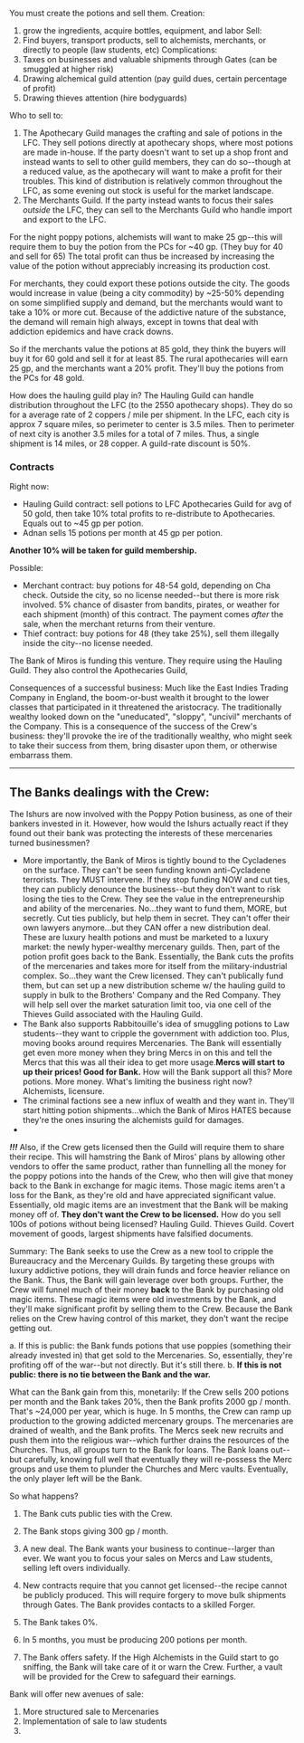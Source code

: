 
You must create the potions and sell them.
Creation:
1. grow the ingredients, acquire bottles, equipment, and labor
Sell:
1. Find buyers, transport products, sell to alchemists, merchants, or directly to people (law students, etc)
Complications:
1. Taxes on businesses and valuable shipments through Gates (can be smuggled at higher risk)
2. Drawing alchemical guild attention (pay guild dues, certain percentage of profit)
3. Drawing thieves attention (hire bodyguards)

Who to sell to:
1. The Apothecary Guild manages the crafting and sale of potions in the LFC. They sell potions directly at apothecary shops, where most potions are made in-house. If the party doesn't want to set up a shop front and instead wants to sell to other guild members, they can do so--though at a reduced value, as the apothecary will want to make a profit for their troubles. This kind of distribution is relatively common throughout the LFC, as some evening out stock is useful for the market landscape.
2. The Merchants Guild. If the party instead wants to focus their sales *outside* the LFC, they can sell to the Merchants Guild who handle import and export to the LFC.


For the night poppy potions, alchemists will want to make 25 gp--this will require them to buy the potion from the PCs for ~40 gp. (They buy for 40 and sell for 65)
The total profit can thus be increased by increasing the value of the potion without appreciably increasing its production cost.

For merchants, they could export these potions outside the city. The goods would increase in value (being a city commodity) by ~25-50% depending on some simplified supply and demand, but the merchants would want to take a 10% or more cut. Because of the addictive nature of the substance, the demand will remain high always, except in towns that deal with addiction epidemics and have crack downs.

So if the merchants value the potions at 85 gold, they think the buyers will buy it for 60 gold and sell it for at least 85. The rural apothecaries will earn 25 gp, and the merchants want a 20% profit. They'll buy the potions from the PCs for 48 gold.

How does the hauling guild play in? The Hauling Guild can handle distribution throughout the LFC (to the 2550 apothecary shops). They do so for a average rate of 2 coppers / mile per shipment. In the LFC, each city is approx 7 square miles, so perimeter to center is 3.5 miles. Then to perimeter of next city is another 3.5 miles for a total of 7 miles. Thus, a single shipment is 14 miles, or 28 copper. A guild-rate discount is 50%.

### Contracts 
Right now:
- Hauling Guild contract: sell potions to LFC Apothecaries Guild for avg of 50 gold, then take 10% total profits to re-distribute to Apothecaries. Equals out to ~45 gp per potion.
- Adnan sells 15 potions per month at 45 gp per potion.

**Another 10% will be taken for guild membership.**

Possible:
- Merchant contract: buy potions for 48-54 gold, depending on Cha check. Outside the city, so no license needed--but there is more risk involved. 5% chance of disaster from bandits, pirates, or weather for each shipment (month) of this contract. The payment comes *after* the sale, when the merchant returns from their venture.
- Thief contract: buy potions for 48 (they take 25%), sell them illegally inside the city--no license needed.


The Bank of Miros is funding this venture. They require using the Hauling Guild. They also control the Apothecaries Guild, 

Consequences of a successful business:
Much like the East Indies Trading Company in England, the boom-or-bust wealth it brought to the lower classes that participated in it threatened the aristocracy. The traditionally wealthy looked down on the "uneducated", "sloppy", "uncivil" merchants of the Company. This is a consequence of the success of the Crew's business: they'll provoke the ire of the traditionally wealthy, who might seek to take their success from them, bring disaster upon them, or otherwise embarrass them. 




----

## The Banks dealings with the Crew:

The Ishurs are now involved with the Poppy Potion business, as one of their bankers invested in it. However, how would the Ishurs actually react if they found out their bank was protecting the interests of these mercenaries turned businessmen?
- More importantly, the Bank of Miros is tightly bound to the Cycladenes on the surface. They can't be seen funding known anti-Cycladene terrorists. They MUST intervene. If they stop funding NOW and cut ties, they can publicly denounce the business--but they don't want to risk losing the ties to the Crew. They see the value in the entrepreneurship and ability of the mercenaries. No...they want to fund them, MORE, but secretly. Cut ties publicly, but help them in secret. They can't offer their own lawyers anymore...but they CAN offer a new distribution deal. These are luxury health potions and must be marketed to a luxury market: the newly hyper-wealthy mercenary guilds. Then, part of the potion profit goes back to the Bank. Essentially, the Bank cuts the profits of the mercenaries and takes more for itself from the military-industrial complex. So...they want the Crew licensed. They can't publically fund them, but can set up a new distribution scheme w/ the hauling guild to supply in bulk to the Brothers' Company and the Red Company. They will help sell over the market saturation limit too, via one cell of the Thieves Guild associated with the Hauling Guild.
- The Bank also supports Rabbitouille's idea of smuggling potions to Law students--they want to cripple the government with addiction too. Plus, moving books around requires Mercenaries. The Bank will essentially get even more money when they bring Mercs in on this and tell the Mercs that this was all their idea to get more usage.**Mercs will start to up their prices! Good for Bank.** How will the Bank support all this? More potions. More money. What's limiting the business right now? Alchemists, licensure.
- The criminal factions see a new influx of wealth and they want in. They'll start hitting potion shipments...which the Bank of Miros HATES because they're the ones insuring the alchemists guild for damages.
- 

***!!!*** Also, if the Crew gets licensed then the Guild will require them to share their recipe. This will hamstring the Bank of Miros' plans by allowing other vendors to offer the same product, rather than funnelling all the money for the poppy potions into the hands of the Crew, who then will give that money back to the Bank in exchange for magic items. Those magic items aren't a loss for the Bank, as they're old and have appreciated significant value. Essentially, old magic items are an investment that the Bank will be making money off of. **They don't want the Crew to be licensed.** How do you sell 100s of potions without being licensed? Hauling Guild. Thieves Guild. Covert movement of goods, largest shipments have falsified documents.

Summary:
The Bank seeks to use the Crew as a new tool to cripple the Bureaucracy and the Mercenary Guilds. By targeting these groups with luxury addictive potions, they will drain funds and force heavier reliance on the Bank. Thus, the Bank will gain leverage over both groups. Further, the Crew will funnel much of their money **back** to the Bank by purchasing old magic items. These magic items were old investments by the Bank, and they'll make significant profit by selling them to the Crew. Because the Bank relies on the Crew having control of this market, they don't want the recipe getting out.

a. If this is public: the Bank funds potions that use poppies (something their already invested in) that get sold to the Mercenaries. So, essentially, they're profiting off of the war--but not directly. But it's still there.
b. **If this is not public: there is no tie between the Bank and the war.**

What can the Bank gain from this, monetarily:
If the Crew sells 200 potions per month and the Bank takes 20%, then the Bank profits 2000 gp / month. That's ~24,000 per year, which is huge. In 5 months, the Crew can ramp up production to the growing addicted mercenary groups. The mercenaries are drained of wealth, and the Bank profits. The Mercs seek new recruits and push them into the religious war--which further drains the resources of the Churches. Thus, all groups turn to the Bank for loans. The Bank loans out--but carefully, knowing full well that eventually they will re-possess the Merc groups and use them to plunder the Churches and Merc vaults. Eventually, the only player left will be the Bank.

So what happens?
1. The Bank cuts public ties with the Crew.
2. The Bank stops giving 300 gp / month.

3. A new deal. The Bank wants your business to continue--larger than ever. We want you to focus your sales on Mercs and Law students, selling left overs individually.
4. New contracts require that you cannot get licensed--the recipe cannot be publicly produced. This will require forgery to move bulk shipments through Gates. The Bank provides contacts to a skilled Forger.
5. The Bank takes 0%.
6. In 5 months, you must be producing 200 potions per month.
7. The Bank offers safety. If the High Alchemists in the Guild start to go sniffing, the Bank will take care of it or warn the Crew. Further, a vault will be provided for the Crew to safeguard their earnings.


Bank will offer new avenues of sale:
1. More structured sale to Mercenaries
2. Implementation of sale to law students
3. 